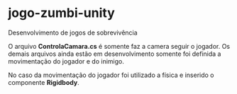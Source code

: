 # jogo-zumbi-unity
Desenvolvimento de jogos de sobrevivência

<p> O arquivo <strong>ControlaCamara.cs</strong> é somente faz a camera seguir o jogador.  Os demais arquivos ainda estão em desenvolvimento somente foi definida a movimentação do jogador e do inimigo. </p>
<p> No caso da movimentação do jogador foi utilizado a física e inserido o componente <strong>Rigidbody</strong>.</p>
